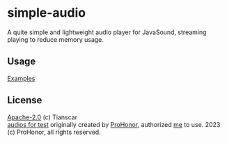 # simple-audio
A quite simple and lightweight audio player for JavaSound, streaming playing to reduce memory usage.

## Usage
[Examples](/src/test/java/com/tianscar/audio/)

## License
[Apache-2.0](/LICENSE) (c) Tianscar  
[audios for test](/src/test/resources) originally created by [ProHonor](https://github.com/Aislandz), authorized [me](https://github.com/Tianscar) to use. 2023 (c) ProHonor, all rights reserved.
